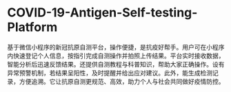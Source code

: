 # COVID-19-Antigen-Self-testing-Platform
基于微信小程序的新冠抗原自测平台，操作便捷，是抗疫好帮手。用户可在小程序内快速登记个人信息，按指引完成自测操作并拍照上传结果。平台实时接收数据，智能分析后迅速反馈结果。还提供自测教程与科普知识，帮助大家正确操作。设有异常预警机制，若结果呈阳性，及时提醒并给出应对建议。此外，能生成检测记录，方便追溯。它让抗原自测更规范、高效，助力个人与社会共同做好疫情防控。 
